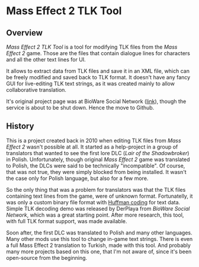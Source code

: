 # Mass Effect 2 TLK Tool

## Overview

*Mass Effect 2 TLK Tool* is a tool for modifying TLK files from the *Mass Effect 2* game. Those are the files that contain dialogue lines for characters and all the other text lines for UI.

It allows to extract data from TLK files and save it in an XML file, which can be freely modified and saved back to TLK format. It doesn't have any fancy GUI for live-editing TLK text strings, as it was created mainly to allow collaborative translation.

It's original project page was at BioWare Social Network ([link](http://social.bioware.com/project/3492/)), though the service is about to be shut down. Hence the move to Github.

## History

This is a project created back in 2010 when editing TLK files from *Mass Effect 2* wasn't possible at all. It started as a help-project in a group of translators that wanted to see the first lore DLC (*Lair of the Shadowbroker*) in Polish. Unfortunately, though original *Mass Effect 2* game was translated to Polish, the DLCs were said to be technically "incompatible". Of course, that was not true, they were simply blocked from being installed. It wasn't the case only for Polish language, but also for a few more. 

So the only thing that was a problem for translators was that the TLK files containing text lines from the game, were of unknown format. Fortunatelly, it was only a custom binary file format with [Huffman coding](http://en.wikipedia.org/wiki/Huffman_coding) for text data. Simple TLK decoding demo was released by DerPlaya from *BioWare Social Network*, which was a great starting point. After more research, this tool, with full TLK format support, was made available.

Soon after, the first DLC was translated to Polish and many other languages. Many other mods use this tool to change in-game text strings. There is even a full Mass Effect 2 translation to Turkish, made with this tool. And probably many more projects based on this one, that I'm not aware of, since it's been open-source from the beginning.
